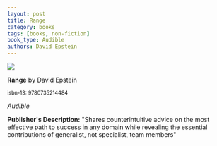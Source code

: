 ```yaml
---
layout: post
title: Range
category: books
tags: [books, non-fiction]
book_type: Audible
authors: David Epstein
---
```


<img src="http://books.google.com/books/content?id=1ZyaDwAAQBAJ&printsec=frontcover&img=1&zoom=1&edge=curl&source=gbs_api"/>

**Range** by David Epstein

<sup>isbn-13: 9780735214484</sup>

*Audible*

**Publisher's Description:**
"Shares counterintuitive advice on the most effective path to success in any
domain while revealing the essential contributions of generalist, not
specialist, team members"

